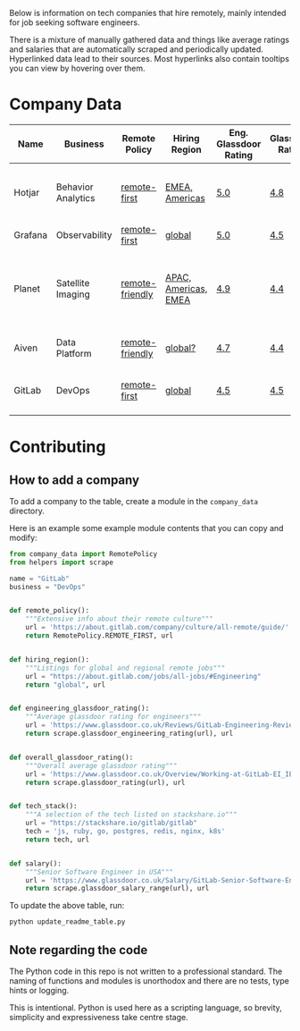 Below is information on tech companies that hire remotely, mainly intended for
job seeking software engineers.

There is a mixture of manually gathered data and things like average ratings
and salaries that are automatically scraped and periodically updated.
Hyperlinked data lead to their sources. Most hyperlinks also contain
tooltips you can view by hovering over them.

<!--- START TABLE --->

# Company Data
| Name  |     Business     |                                                                                             Remote Policy                                                                                             |                                               Hiring Region                                                |                                                                                                            Eng. Glassdoor Rating                                                                                                            |                                                      Glassdoor Rating                                                       |                                                                                       Tech                                                                                       |                                                                                    Eng. Pay                                                                                     |
|-------|------------------|-------------------------------------------------------------------------------------------------------------------------------------------------------------------------------------------------------|------------------------------------------------------------------------------------------------------------|---------------------------------------------------------------------------------------------------------------------------------------------------------------------------------------------------------------------------------------------|-----------------------------------------------------------------------------------------------------------------------------|----------------------------------------------------------------------------------------------------------------------------------------------------------------------------------|---------------------------------------------------------------------------------------------------------------------------------------------------------------------------------|
|Hotjar |Behavior Analytics|[remote-first](https://www.hotjar.com/blog/tips-on-remote-working/ "Blog post about remote work")                                                                                                      |[EMEA, Americas](https://boards.eu.greenhouse.io/hotjar "Listings for regional remote jobs")                |[5.0](https://www.glassdoor.co.uk/Reviews/Hotjar-Engineering-Reviews-EI_IE1494810.0,6_DEPT1007.htm?filter.iso3Language=eng&filter.employmentStatus=REGULAR&filter.employmentStatus=PART_TIME "Average glassdoor rating for engineers")       |[4.8](https://www.glassdoor.co.uk/Overview/Working-at-Hotjar-EI_IE1494810.11,17.htm "Overall average glassdoor rating")      |[python, flask, elasticsearch, postgresql, kubernetes, kafka, aws](https://boards.eu.greenhouse.io/hotjar/jobs/4068204101 "Tech mentioned on a Senior Software Engineer job spec")|[€80,000 - €105,000](https://www.levels.fyi/companies/grafana/salaries/software-engineer "Salary range mentioned on a Senior Software Engineer job spec (Remote: EMEA)")         |
|Grafana|Observability     |[remote-first](https://grafana.com/blog/2022/01/28/inside-grafana-labs-learn-about-our-remote-first-culture-and-meet-our-teams-at-our-virtual-open-house/ "Blog post about their remote-first culture")|[global](https://grafana.com/about/careers/open-positions/ "Listings for global and regional remote jobs")  |[5.0](https://www.glassdoor.co.uk/Reviews/Grafana-Labs-Engineering-Reviews-EI_IE2300269.0,12_DEPT1007.htm?filter.iso3Language=eng&filter.employmentStatus=REGULAR&filter.employmentStatus=PART_TIME "Average glassdoor rating for engineers")|[4.5](https://www.glassdoor.co.uk/Overview/Working-at-Grafana-Labs-EI_IE2300269.11,23.htm "Overall average glassdoor rating")|[go, typescript](https://github.com/orgs/grafana/repositories "Main languages from their open source repos")                                                                      |[$150K](https://www.levels.fyi/companies/grafana/salaries/software-engineer "Senior Software Engineer")                                                                          |
|Planet |Satellite Imaging |[remote-friendly](https://www.planet.com/pulse/making-space-for-everyone-how-planet-is-building-a-global-workforce/ "Article about their remote hiring")                                               |[APAC, Americas, EMEA](https://www.planet.com/company/careers/ "Listings for regional remote jobs")         |[4.9](https://www.glassdoor.co.uk/Reviews/Planet-Engineering-Reviews-EI_IE827495.0,6_DEPT1007.htm?filter.iso3Language=eng&filter.employmentStatus=REGULAR&filter.employmentStatus=PART_TIME "Average glassdoor rating for engineers")        |[4.4](https://www.glassdoor.co.uk/Overview/Working-at-Planet-EI_IE827495.11,17.htm "Overall average glassdoor rating")       |[js, python, go, c++, c, postgres, mysql, nginx,  ansible, terraform, k8s](https://himalayas.app/companies/planet/tech-stack "A selection of the tech listed on himalayas.app")   |[$160K](https://www.levels.fyi/companies/planet/salaries/software-engineer "L4 Software Engineer in USA")                                                                        |
|Aiven  |Data Platform     |[remote-friendly](https://aiven.io/careers "Their career page, which mentions working from anywhere")                                                                                                  |[global?](https://aiven.io/careers/job "Listings for (possibly) global and regional remote jobs")           |[4.7](https://www.glassdoor.co.uk/Reviews/Aiven-Engineering-Reviews-EI_IE2610934.0,5_DEPT1007.htm?filter.iso3Language=eng&filter.employmentStatus=REGULAR&filter.employmentStatus=PART_TIME "Average glassdoor rating for engineers")        |[4.4](https://www.glassdoor.co.uk/Overview/Working-at-Aiven-EI_IE2610934.11,16.htm "Overall average glassdoor rating")       |[python, go, java](https://github.com/orgs/aiven/repositories "Main languages from their open source repos")                                                                      |[£93,987 - £101,080](https://www.glassdoor.co.uk/Salary/Aiven-Senior-Software-Engineer-Salaries-E2610934_D_KO6,30.htm "Senior Software Engineer based in UK")                    |
|GitLab |DevOps            |[remote-first](https://about.gitlab.com/company/culture/all-remote/guide/ "Extensive info about their remote culture")                                                                                 |[global](https://about.gitlab.com/jobs/all-jobs/#Engineering "Listings for global and regional remote jobs")|[4.5](https://www.glassdoor.co.uk/Reviews/GitLab-Engineering-Reviews-EI_IE1296544.0,6_DEPT1007.htm "Average glassdoor rating for engineers")                                                                                                 |[4.5](https://www.glassdoor.co.uk/Overview/Working-at-GitLab-EI_IE1296544.11,17.htm "Overall average glassdoor rating")      |[js, ruby, go, postgres, redis, nginx, k8s](https://stackshare.io/gitlab/gitlab "A selection of the tech listed on stackshare.io")                                                |[$118,684 - $157,000](https://www.glassdoor.co.uk/Salary/GitLab-Senior-Software-Engineer-US-Salaries-EJI_IE1296544.0,6_KO7,31_IL.32,34_IN1.htm "Senior Software Engineer in USA")|


<!--- END TABLE --->

# Contributing
## How to add a company
To add a company to the table, create a module in the `company_data` directory.

Here is an example some example module contents that you can copy
and modify:

```python
from company_data import RemotePolicy
from helpers import scrape

name = "GitLab"
business = "DevOps"


def remote_policy():
    """Extensive info about their remote culture"""
    url = 'https://about.gitlab.com/company/culture/all-remote/guide/'
    return RemotePolicy.REMOTE_FIRST, url


def hiring_region():
    """Listings for global and regional remote jobs"""
    url = "https://about.gitlab.com/jobs/all-jobs/#Engineering"
    return "global", url


def engineering_glassdoor_rating():
    """Average glassdoor rating for engineers"""
    url = 'https://www.glassdoor.co.uk/Reviews/GitLab-Engineering-Reviews-EI_IE1296544.0,6_DEPT1007.htm'
    return scrape.glassdoor_engineering_rating(url), url


def overall_glassdoor_rating():
    """Overall average glassdoor rating"""
    url = 'https://www.glassdoor.co.uk/Overview/Working-at-GitLab-EI_IE1296544.11,17.htm'
    return scrape.glassdoor_rating(url), url


def tech_stack():
    """A selection of the tech listed on stackshare.io"""
    url = "https://stackshare.io/gitlab/gitlab"
    tech = 'js, ruby, go, postgres, redis, nginx, k8s'
    return tech, url


def salary():
    """Senior Software Engineer in USA"""
    url = 'https://www.glassdoor.co.uk/Salary/GitLab-Senior-Software-Engineer-US-Salaries-EJI_IE1296544.0,6_KO7,31_IL.32,34_IN1.htm'
    return scrape.glassdoor_salary_range(url), url
```

To update the above table, run:
```sh
python update_readme_table.py
```

## Note regarding the code
The Python code in this repo is not written to a professional standard.
The naming of functions and modules is unorthodox and there are no tests,
type hints or logging.

This is intentional. Python is used here as a scripting language,
so brevity, simplicity and expressiveness take centre stage.
